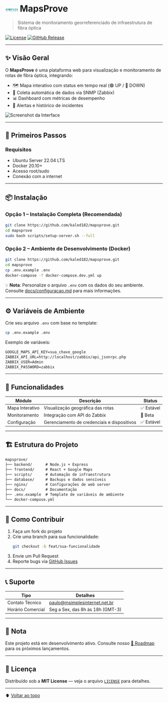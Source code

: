 # <img src="docs/logo.png" width="40"> MapsProve

> Sistema de monitoramento georreferenciado de infraestrutura de fibra óptica

[![License](https://img.shields.io/badge/license-MIT-blue.svg)](LICENSE)
[![GitHub Release](https://img.shields.io/github/v/release/kaled182/mapsprove)](https://github.com/kaled182/mapsprove/releases)

---

## ✨ Visão Geral

O **MapsProve** é uma plataforma web para visualização e monitoramento de rotas de fibra óptica, integrando:

- 🗺️ Mapa interativo com status em tempo real (🟢 UP / 🔴 DOWN)
- 📡 Coleta automática de dados via SNMP (Zabbix)
- 📊 Dashboard com métricas de desempenho
- 🔔 Alertas e histórico de incidentes

![Screenshot da Interface](docs/screenshot.png)

<!-- GIF opcional -->
<!-- ![Demo GIF](docs/demo.gif) -->

---

## 🚀 Primeiros Passos

### Requisitos

- Ubuntu Server 22.04 LTS
- Docker 20.10+
- Acesso root/sudo
- Conexão com a internet

---

## 📦 Instalação

### Opção 1 – Instalação Completa (Recomendada)

```bash
git clone https://github.com/kaled182/mapsprove.git
cd mapsprove
sudo bash scripts/setup-server.sh --full
```

### Opção 2 – Ambiente de Desenvolvimento (Docker)

```bash
git clone https://github.com/kaled182/mapsprove.git
cd mapsprove
cp .env.example .env
docker-compose -f docker-compose.dev.yml up
```

💡 **Nota**: Personalize o arquivo `.env` com os dados do seu ambiente. Consulte [docs/configuracao.md](docs/configuracao.md) para mais informações.

---

## ⚙️ Variáveis de Ambiente

Crie seu arquivo `.env` com base no template:

```bash
cp .env.example .env
```

Exemplo de variáveis:

```
GOOGLE_MAPS_API_KEY=sua_chave_google
ZABBIX_API_URL=http://localhost/zabbix/api_jsonrpc.php
ZABBIX_USER=Admin
ZABBIX_PASSWORD=zabbix
```

---

## 🧩 Funcionalidades

| Módulo          | Descrição                                 | Status     |
|------------------|---------------------------------------------|------------|
| Mapa Interativo  | Visualização geográfica das rotas          | ✅ Estável  |
| Monitoramento    | Integração com API do Zabbix               | 🚧 Beta     |
| Configuração     | Gerenciamento de credenciais e dispositivos| ✅ Estável  |

---

## 🏗️ Estrutura do Projeto

```text
mapsprove/
├── backend/      # Node.js + Express
├── frontend/     # React + Google Maps
├── scripts/      # Automação de infraestrutura
├── database/     # Backups e dados sensíveis
├── nginx/        # Configurações de web server
├── docs/         # Documentação
├── .env.example  # Template de variáveis de ambiente
└── docker-compose.yml
```

---

## 🤝 Como Contribuir

1. Faça um fork do projeto
2. Crie uma branch para sua funcionalidade:
   ```bash
   git checkout -b feat/sua-funcionalidade
   ```
3. Envie um Pull Request
4. Reporte bugs via [GitHub Issues](https://github.com/kaled182/mapsprove/issues)

---

## 📞 Suporte

| Tipo               | Detalhes                                  |
|--------------------|--------------------------------------------|
| Contato Técnico    | [paulo@msimplesinternet.net.br](mailto:paulo@msimplesinternet.net.br) |
| Horário Comercial  | Seg a Sex, das 8h às 18h (GMT-3)           |

---

## 📌 Nota

Este projeto está em desenvolvimento ativo. Consulte nosso [📍 Roadmap](docs/roadmap.md) para os próximos lançamentos.

---

## 📜 Licença

Distribuído sob a **MIT License** — veja o arquivo [`LICENSE`](LICENSE) para detalhes.

---

⬆️ [Voltar ao topo](#mapsprove)

